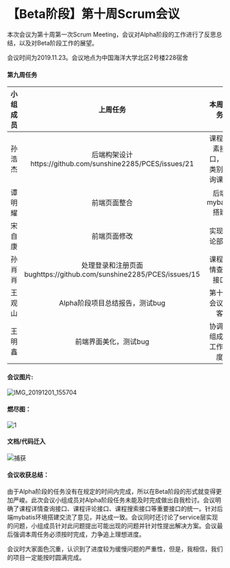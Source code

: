 # 【Beta阶段】第十周Scrum会议

本次会议为第十周第一次Scrum Meeting，会议对Alpha阶段的工作进行了反思总结，以及对Beta阶段工作的展望。

会议时间为2019.11.23。会议地点为中国海洋大学北区2号楼228宿舍

#### 第九周任务

| 小组成员 |                           上周任务                           |           本周任务           |
| :------: | :----------------------------------------------------------: | :--------------------------: |
|  孙浩杰  |  后端构架设计https://github.com/sunshine2285/PCES/issues/21  | 课程搜素接口，按类别查询课程 |
|  谭明耀  |                         前端页面整合                         |       后端mybatis搭建        |
|  宋自康  |                         前端页面修改                         |         实现评论部分         |
|  孙肖肖  | 处理登录和注册页面bughttps://github.com/sunshine2285/PCES/issues/15 |       课程详情查询接口       |
|  王观山  |                Alpha阶段项目总结报告，测试bug                |        第十周会议博客        |
|  王明鑫  |                    前端界面美化，测试bug                     |     协调小组成员工作进度     |

#### 会议图片:

![IMG_20191201_155704](C:\Users\hp\Desktop\IMG_20191201_155704.jpg)



#### 燃尽图：

![1](C:\Users\hp\Desktop\1.PNG)

#### 文档/代码迁入

![捕获](C:\Users\hp\Desktop\捕获.PNG)

#### 会议收获总结：

由于Alpha阶段的任务没有在规定的时间内完成，所以在Beta阶段的形式就变得更加严峻。此次会议小组成员对Alpha阶段任务未能及时完成做出自我检讨。会议明确了课程详情查询接口、课程评论接口、课程搜索接口等重要接口的统一。针对后端mybatis环境搭建交流了意见，并达成一致。会议同时还讨论了service层实现的问题，小组成员针对此问题提出可能出现的问题并针对性提出解决方案。会议最后强调本周任务必须按时完成，力争追上理想进度。

会议时大家面色沉重，认识到了进度较为缓慢问题的严重性，但是，我相信，我们的项目一定能按时圆满完成。